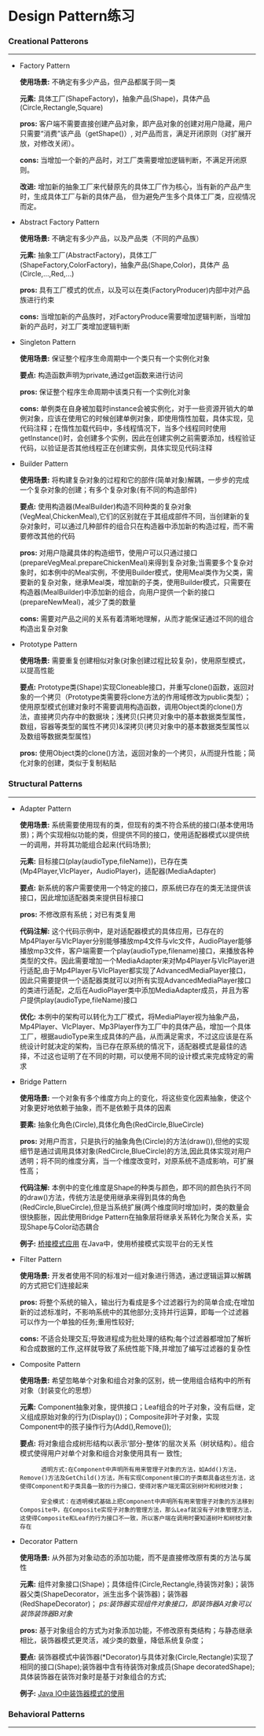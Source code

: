 # Design Pattern练习

### Creational Patterons
***
*   Factory Pattern

    **使用场景:** 不确定有多少产品，但产品都属于同一类

    **元素:** 具体工厂(ShapeFactory)，抽象产品(Shape)，具体产品(Circle,Rectangle,Square)

    **pros:** 客户端不需要直接创建产品对象，即产品对象的创建对用户隐藏，用户只需要“消费”该产品（getShape()）,
    对产品而言，满足开闭原则（对扩展开放，对修改关闭）。

    **cons:** 当增加一个新的产品时，对工厂类需要增加逻辑判断，不满足开闭原则。

    **改进:** 增加新的抽象工厂来代替原先的具体工厂作为核心，当有新的产品产生时，生成具体工厂与新的具体产品，
    但为避免产生多个具体工厂类，应视情况而定。

*   Abstract Factory Pattern

    **使用场景:** 不确定有多少产品，以及产品类（不同的产品族）

    **元素:** 抽象工厂(AbstractFactory)，具体工厂(ShapeFactory,ColorFactory)，抽象产品(Shape,Color)，具体产
    品(Circle,...,Red,...)

    **pros:** 具有工厂模式的优点，以及可以在类(FactoryProducer)内部中对产品族进行约束

    **cons:** 当增加新的产品族时，对FactoryProduce需要增加逻辑判断，当增加新的产品时，对工厂类增加逻辑判断

*   Singleton Pattern

    **使用场景:** 保证整个程序生命周期中一个类只有一个实例化对象

    **要点:** 构造函数声明为private,通过get函数来进行访问

    **pros:** 保证整个程序生命周期中该类只有一个实例化对象

    **cons:** 单例类在自身被加载时instance会被实例化，对于一些资源开销大的单例对象，应该在使用它的时候创建单例对象，即使用惰性加载，具体实现，见代码注释；在惰性加载代码中，多线程情况下，当多个线程同时使用getInstance()时，会创建多个实例，因此在创建实例之前需要添加，线程验证代码，以验证是否其他线程正在创建实例，具体实现见代码注释

*   Builder Pattern
    
    **使用场景:** 将构建复杂对象的过程和它的部件(简单对象)解耦，一步步的完成一个复杂对象的创建；有多个复杂对象(有不同的构造部件)

    **要点:** 使用构造器(MealBuilder)构造不同种类的复杂对象(VegMeal,ChickenMeal),它们的区别就在于其组成部件不同，当创建新的复杂对象时，可以通过几种部件的组合只在构造器中添加新的构造过程，而不需要修改其他的代码

    **pros:** 对用户隐藏具体的构造细节，使用户可以只通过接口(prepareVegMeal.prepareChickenMeal)来得到复杂对象;当需要多个复杂对象时，如本例中的Meal实例，不使用Builder模式，使用Meal类作为父类，需要新的复杂对象，继承Meal类，增加新的子类，使用Builder模式，只需要在构造器(MealBuilder)中添加新的组合，向用户提供一个新的接口(prepareNewMeal)，减少了类的数量

    **cons:** 需要对产品之间的关系有着清晰地理解，从而才能保证通过不同的组合构造出复杂对象

*   Prototype Pattern

    **使用场景:** 需要重复创建相似对象(对象创建过程比较复杂)，使用原型模式，以提高性能

    **要点:** Prototype类(Shape)实现Cloneable接口，并重写clone()函数，返回对象的一个拷贝（Prototype类需要将clone方法的作用域修改为public类型）；使用原型模式创建对象时不需要调用构造函数，调用Object类的clone()方法，直接拷贝内存中的数据块；浅拷贝(只拷贝对象中的基本数据类型属性，数组，容器等类型的属性不拷贝)&深拷贝(拷贝对象中的基本数据类型属性以及数组等数据类型属性)

    **pros:** 使用Object类的clone()方法，返回对象的一个拷贝，从而提升性能；简化对象的创建，类似于复制粘贴


### Structural Patterns
***
*   Adapter Pattern

    **使用场景:** 系统需要使用现有的类，但现有的类不符合系统的接口(基本使用场景)；两个实现相似功能的类，但提供不同的接口，使用适配器模式以提供统一的调用，并将其功能组合起来(代码场景);

    **元素:** 目标接口(play(audioType,fileName))，已存在类(Mp4Player,VlcPlayer，AudioPlayer)，适配器(MediaAdapter)

    **要点:** 新系统的客户需要使用一个特定的接口，原系统已存在的类无法提供该接口，因此增加适配器类来提供目标接口

    **pros:** 不修改原有系统；对已有类复用

    **代码注解:** 这个代码示例中，是对适配器模式的具体应用，已存在的Mp4Player与VlcPlayer分别能够播放mp4文件与vlc文件，AudioPlayer能够播放mp3文件，客户端需要一个play(audioType,filename)接口，来播放各种类型的文件。因此需要增加一个MediaAdapter来对Mp4Player与VlcPlayer进行适配,由于Mp4Player与VlcPlayer都实现了AdvancedMediaPlayer接口，因此只需要提供一个适配器类就可以对所有实现AdvancedMediaPlayer接口的类进行适配，之后在AudioPlayer类中添加MediaAdapter成员，并且为客户提供play(audioType,fileName)接口

    **优化:** 本例中的架构可以转化为工厂模式，将MediaPlayer视为抽象产品，Mp4Player、VlcPlayer、Mp3Player作为工厂中的具体产品，增加一个具体工厂，根据audioType来生成具体的产品，从而满足需求，不过这应该是在系统设计时就决定的架构，当已存在原系统的情况下，适配器模式是最佳的选择，不过这也证明了在不同的时期，可以使用不同的设计模式来完成特定的需求

*   Bridge Pattern

    **使用场景:** 一个对象有多个维度方向上的变化，将这些变化因素抽象，使这个对象更好地依赖于抽象，而不是依赖于具体的因素

    **要素:** 抽象化角色(Circle),具体化角色(RedCircle,BlueCircle)

    **pros:** 对用户而言，只是执行的抽象角色(Circle)的方法(draw()),但他的实现细节是通过调用具体对象(RedCircle,BlueCircle)的方法,因此具体实现对用户透明；将不同的维度分离，当一个维度改变时，对原系统不造成影响，可扩展性高；

    **代码注解:** 本例中的变化维度是Shape的种类与颜色，即不同的颜色执行不同的draw()方法，传统方法是使用继承来得到具体的角色(RedCircle,BlueCircle),但是当系统扩展(两个维度同时增加)时，类的数量会很快膨胀，因此使用Bridge Pattern在抽象层将继承关系转化为聚合关系，实现Shape与Color动态耦合

    **例子:** [桥接模式应用](http://blog.csdn.net/sells2012/article/details/8242712) 在Java中，使用桥接模式实现平台的无关性

*   Filter Pattern

    **使用场景:** 开发者使用不同的标准对一组对象进行筛选，通过逻辑运算以解耦的方式把它们连接起来

    **pros:** 将整个系统的输入，输出行为看成是多个过滤器行为的简单合成;在增加新的过滤标准时，不影响系统中的其他部分;支持并行运算，即每一个过滤器可以作为一个单独的任务;重用性较好;

    **cons:** 不适合处理交互;导致进程成为批处理的结构;每个过滤器都增加了解析和合成数据的工作,这样就导致了系统性能下降,并增加了编写过滤器的复杂性

*   Composite Pattern

    **使用场景:** 希望忽略单个对象和组合对象的区别，统一使用组合结构中的所有对象（封装变化的思想）

    **元素:** Component抽象对象，提供接口；Leaf组合的叶子对象，没有后继，定义组成原始对象的行为(Display())；Composite非叶子对象，实现Component中的孩子操作行为(Add(),Remove());

    **要点:** 将对象组合成树形结构以表示‘部分-整体’的层次关系（树状结构）。组合模式使得用户对单个对象和组合对象使用具有一           致性;
    
              透明方式:在Component中声明所有用来管理子对象的方法，如Add()方法，Remove()方法及GetChild()方法，所有实现Component接口的子类都具备这些方法，这使得Component和子类具备一致的行为接口，使得对客户端无需区别树叶和树枝对象；
    
              安全模式：在透明模式基础上把Component中声明所有用来管理子对象的方法移到Composite中，在Composite实现子对象的管理方法，那么Leaf就没有子对象管理方法，这使得Composite和Leaf的行为接口不一致，所以客户端在调用时要知道树叶和树枝对象存在

*   Decorator Pattern

    **使用场景:** 从外部为对象动态的添加功能，而不是直接修改原有类的方法与属性

    **元素:** 组件对象接口(Shape)；具体组件(Circle,Rectangle,待装饰对象)；装饰器父类(ShapeDecorator，派生出多个装饰器)；装饰器(RedShapeDecorator)；
    *ps:装饰器实现组件对象接口，即装饰器A对象可以装饰装饰器B对象*

    **pros:** 基于对象组合的方式为对象添加功能，不修改原有类结构；与静态继承相比，装饰器模式更灵活，减少类的数量，降低系统复杂度；

    **要点:** 装饰器模式中装饰器(*Decorator)与具体对象(Circle,Rectangle)实现了相同的接口(Shape);装饰器中含有待装饰对象成员(Shape decoratedShape);具体装饰器在装饰对象时是基于对象组合的方式;

    **例子:** [Java IO中装饰器模式的使用](https://segmentfault.com/a/1190000004255439)

### Behavioral Patterns
***